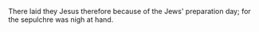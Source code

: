 There laid they Jesus therefore because of the Jews' preparation day; for the sepulchre was nigh at hand.
